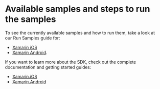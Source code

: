# Available samples and steps to run the samples

To see the currently available samples and how to run them, take a look at our Run Samples guide for:
  - [Xamarin iOS](https://docs.scandit.com/data-capture-sdk/xamarin.ios/run-samples.html)
  - [Xamarin Android](https://docs.scandit.com/data-capture-sdk/xamarin.android/run-samples.html).

If you want to learn more about the SDK, check out the complete documentation and getting started guides:
  - [Xamarin.iOS](https://docs.scandit.com/data-capture-sdk/xamarin.ios/)
  - [Xamarin.Android](https://docs.scandit.com/data-capture-sdk/xamarin.android/)
